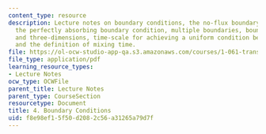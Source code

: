 ```yaml
---
content_type: resource
description: Lecture notes on boundary conditions, the no-flux boundary conditions,
  the perfectly absorbing boundary condition, multiple boundaries, boundaries in two-
  and three-dimensions, time-scale for achieving a uniform condition between boundaries,
  and the definition of mixing time.
file: https://ol-ocw-studio-app-qa.s3.amazonaws.com/courses/1-061-transport-processes-in-the-environment-fall-2008/f8e98ef15f50d2082c56a31265a79d7f_boundaries.pdf
file_type: application/pdf
learning_resource_types:
- Lecture Notes
ocw_type: OCWFile
parent_title: Lecture Notes
parent_type: CourseSection
resourcetype: Document
title: 4. Boundary Conditions
uid: f8e98ef1-5f50-d208-2c56-a31265a79d7f
---
```

